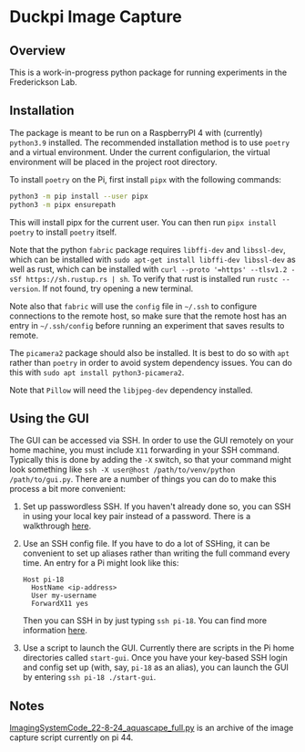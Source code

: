 # Duckpi Image Capture

## Overview

This is a work-in-progress python package for running experiments in the Frederickson Lab.

## Installation

The package is meant to be run on a RaspberryPI 4 with (currently) `python3.9` installed. The recommended installation method is to use `poetry` and a virtual environment. Under the current configularion, the virtual environment will be placed in the project root directory.

To install `poetry` on the Pi, first install `pipx` with the following commands:

```bash
python3 -m pip install --user pipx
python3 -m pipx ensurepath
```

This will install pipx for the current user. You can then run `pipx install poetry` to install `poetry` itself.

Note that the python `fabric` package requires `libffi-dev` and `libssl-dev`, which can be installed with `sudo apt-get install libffi-dev libssl-dev` as well as rust, which can be installed with `curl --proto '=https' --tlsv1.2 -sSf https://sh.rustup.rs | sh`. To verify that rust is installed run `rustc --version`. If not found, try opening a new terminal.

Note also that `fabric` will use the `config` file in `~/.ssh` to configure connections to the remote host, so make sure that the remote host has an entry in `~/.ssh/config` before running an experiment that saves results to remote.

The `picamera2` package should also be installed. It is best to do so with `apt` rather than `poetry` in order to avoid system dependency issues. You can do this with `sudo apt install python3-picamera2`.

Note that `Pillow` will need the `libjpeg-dev` dependency installed.


## Using the GUI

The GUI can be accessed via SSH. In order to use the GUI remotely on your home machine, you must include `X11` forwarding in your SSH command. Typically this is done by adding the `-X` switch, so that your command might look something like `ssh -X user@host /path/to/venv/python /path/to/gui.py`. There are a number of things you can do to make this process a bit more convenient:

1. Set up passwordless SSH. If you haven't already done so, you can SSH in using your local key pair instead of a password. There is a walkthrough [here](https://www.ssh.com/academy/ssh/copy-id).
2. Use an SSH config file. If you have to do a lot of SSHing, it can be convenient to set up aliases rather than writing the full command every time. An entry for a Pi might look like this:

    ```
    Host pi-18
      HostName <ip-address>
      User my-username
      ForwardX11 yes
    ```

    Then you can SSH in by just typing `ssh pi-18`. You can find more information [here](https://docs.alliancecan.ca/wiki/SSH_configuration_file).
3. Use a script to launch the GUI. Currently there are scripts in the Pi home directories called `start-gui`. Once you have your key-based SSH login and config set up (with, say, `pi-18` as an alias), you can launch the GUI by entering `ssh pi-18 ./start-gui`.

## Notes

[ImagingSystemCode_22-8-24_aquascape_full.py](ImagingSystemCode_22-8-24_aquascape_full.py) is an archive of the image capture script currently on pi 44.
